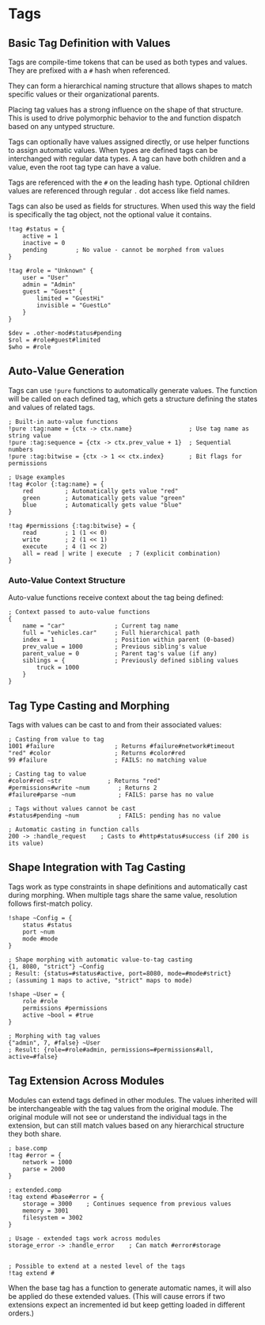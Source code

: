 # Tags

## Basic Tag Definition with Values

Tags are compile-time tokens that can be used as both types and values. They are
prefixed with a `#` hash when referenced.

They can form a hierarchical naming structure that allows shapes to match
specific values or their organizational parents.

Placing tag values has a strong influence on the shape of that structure. This
is used to drive polymorphic behavior to the and function dispatch based on any
untyped structure.

Tags can optionally have values assigned directly, or use helper functions to
assign automatic values. When types are defined tags can be interchanged with
regular data types. A tag can have both children and a value, even the root tag
type can have a value.

Tags are referenced with the `#` on the leading hash type. Optional children
values are referenced through regular `.` dot access like field names.

Tags can also be used as fields for structures. When used this way the field is
specifically the tag object, not the optional value it contains.

```comp
!tag #status = {
    active = 1
    inactive = 0  
    pending        ; No value - cannot be morphed from values
}

!tag #role = "Unknown" {
    user = "User"
    admin = "Admin"
    guest = "Guest" {
        limited = "GuestHi"
        invisible = "GuestLo"
    }
}

$dev = .other-mod#status#pending
$rol = #role#guest#limited
$who = #role

```

## Auto-Value Generation

Tags can use `!pure` functions to automatically generate values. The function
will be called on each defined tag, which gets a structure defining the states
and values of related tags.

```comp
; Built-in auto-value functions
!pure :tag:name = {ctx -> ctx.name}                ; Use tag name as string value
!pure :tag:sequence = {ctx -> ctx.prev_value + 1}  ; Sequential numbers
!pure :tag:bitwise = {ctx -> 1 << ctx.index}       ; Bit flags for permissions

; Usage examples
!tag #color {:tag:name} = {
    red         ; Automatically gets value "red"
    green       ; Automatically gets value "green"
    blue        ; Automatically gets value "blue"
}

!tag #permissions {:tag:bitwise} = {
    read        ; 1 (1 << 0)
    write       ; 2 (1 << 1)
    execute     ; 4 (1 << 2)
    all = read | write | execute  ; 7 (explicit combination)
}
```

### Auto-Value Context Structure

Auto-value functions receive context about the tag being defined:

```comp
; Context passed to auto-value functions
{
    name = "car"              ; Current tag name
    full = "vehicles.car"     ; Full hierarchical path
    index = 1                 ; Position within parent (0-based)
    prev_value = 1000         ; Previous sibling's value
    parent_value = 0          ; Parent tag's value (if any)
    siblings = {              ; Previously defined sibling values
        truck = 1000
    }
}
```

## Tag Type Casting and Morphing

Tags with values can be cast to and from their associated values:

```comp
; Casting from value to tag
1001 #failure                 ; Returns #failure#network#timeout
"red" #color                  ; Returns #color#red  
99 #failure                   ; FAILS: no matching value

; Casting tag to value
#color#red ~str             ; Returns "red"
#permissions#write ~num        ; Returns 2
#failure#parse ~num            ; FAILS: parse has no value

; Tags without values cannot be cast
#status#pending ~num           ; FAILS: pending has no value

; Automatic casting in function calls
200 -> :handle_request    ; Casts to #http#status#success (if 200 is its value)

```

## Shape Integration with Tag Casting

Tags work as type constraints in shape definitions and automatically cast during
morphing. When multiple tags share the same value, resolution follows
first-match policy.

```comp
!shape ~Config = {
    status #status
    port ~num
    mode #mode
}

; Shape morphing with automatic value-to-tag casting
{1, 8080, "strict"} ~Config
; Result: {status=#status#active, port=8080, mode=#mode#strict}
; (assuming 1 maps to active, "strict" maps to mode)

!shape ~User = {
    role #role
    permissions #permissions
    active ~bool = #true
}

; Morphing with tag values
{"admin", 7, #false} ~User
; Result: {role=#role#admin, permissions=#permissions#all, active=#false}
```

## Tag Extension Across Modules

Modules can extend tags defined in other modules. The values inherited will be
interchangeable with the tag values from the original module. The original
module will not see or understand the individual tags in the extension, but can
still match values based on any hierarchical structure they both share.

```comp
; base.comp
!tag #error = {
    network = 1000
    parse = 2000
}

; extended.comp  
!tag extend #base#error = {
    storage = 3000    ; Continues sequence from previous values
    memory = 3001
    filesystem = 3002
}

; Usage - extended tags work across modules
storage_error -> :handle_error    ; Can match #error#storage


; Possible to extend at a nested level of the tags
!tag extend #

```

When the base tag has a function to generate automatic names, it will also be
applied do these extended values. (This will cause errors if two extensions
expect an incremented id but keep getting loaded in different orders.)


